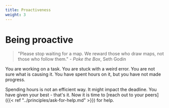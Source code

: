 ```yaml
---
title: Proactiveness
weight: 3
---
```


# Being proactive

> "Please stop waiting for a map. We reward those who draw maps, not those who follow them." - _Poke the Box_, Seth Godin

You are working on a task. You are stuck with a weird error. You are not sure what is causing it. You have spent hours on it, but you have not made progress.

Spending hours is not an efficient way. It might impact the deadline. You have given your best - that's it. Now it is time to [reach out to your peers]({{< ref "../principles/ask-for-help.md" >}}) for help.
